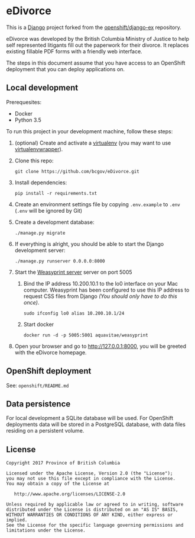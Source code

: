 # eDivorce

This is a [Django](http://www.djangoproject.com) project forked from the [openshift/django-ex](https://github.com/openshift/django-ex) repository.

eDivorce was developed by the British Columbia Ministry of Justice to help self represented litigants fill out the paperwork for their divorce.  It replaces existing fillable PDF forms with a friendly web interface.

The steps in this document assume that you have access to an OpenShift deployment that you can deploy applications on.

## Local development

Prerequesites:
* Docker
* Python 3.5

To run this project in your development machine, follow these steps:

1. (optional) Create and activate a [virtualenv](https://virtualenv.pypa.io/) (you may want to use [virtualenvwrapper](http://virtualenvwrapper.readthedocs.org/)).

2. Clone this repo:

    `git clone https://github.com/bcgov/eDivorce.git`

3. Install dependencies:

    `pip install -r requirements.txt`

4. Create an environment settings file by copying `.env.example` to `.env` (`.env` will be ignored by Git)

5. Create a development database:

    `./manage.py migrate`

6. If everything is alright, you should be able to start the Django development server:

    `./manage.py runserver 0.0.0.0:8000`

7. Start the [Weasyprint server](https://hub.docker.com/r/aquavitae/weasyprint/) server on port 5005

    1. Bind the IP address 10.200.10.1 to the lo0 interface on your Mac computer.  Weasyprint has been configured to use this IP address to request CSS files from Django *(You should only have to do this once)*.
        ```
        sudo ifconfig lo0 alias 10.200.10.1/24
        ```

    1. Start docker
        ```
        docker run -d -p 5005:5001 aquavitae/weasyprint
        ```


8. Open your browser and go to http://127.0.0.1:8000, you will be greeted with the eDivorce homepage.


## OpenShift deployment

See: `openshift/README.md`

## Data persistence

For local development a SQLite database will be used.  For OpenShift deployments data will be stored in a PostgreSQL database, with data files residing on a persistent volume.

## License

    Copyright 2017 Province of British Columbia

    Licensed under the Apache License, Version 2.0 (the "License");
    you may not use this file except in compliance with the License.
    You may obtain a copy of the License at

       http://www.apache.org/licenses/LICENSE-2.0

    Unless required by applicable law or agreed to in writing, software
    distributed under the License is distributed on an "AS IS" BASIS,
    WITHOUT WARRANTIES OR CONDITIONS OF ANY KIND, either express or implied.
    See the License for the specific language governing permissions and
    limitations under the License.